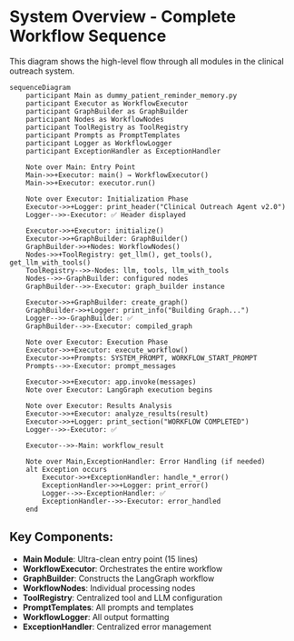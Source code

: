 # System Overview - Complete Workflow Sequence

This diagram shows the high-level flow through all modules in the clinical outreach system.

```mermaid
sequenceDiagram
    participant Main as dummy_patient_reminder_memory.py
    participant Executor as WorkflowExecutor
    participant GraphBuilder as GraphBuilder
    participant Nodes as WorkflowNodes
    participant ToolRegistry as ToolRegistry
    participant Prompts as PromptTemplates
    participant Logger as WorkflowLogger
    participant ExceptionHandler as ExceptionHandler

    Note over Main: Entry Point
    Main->>+Executor: main() → WorkflowExecutor()
    Main->>+Executor: executor.run()

    Note over Executor: Initialization Phase
    Executor->>+Logger: print_header("Clinical Outreach Agent v2.0")
    Logger-->>-Executor: ✅ Header displayed
    
    Executor->>+Executor: initialize()
    Executor->>+GraphBuilder: GraphBuilder()
    GraphBuilder->>+Nodes: WorkflowNodes()
    Nodes->>+ToolRegistry: get_llm(), get_tools(), get_llm_with_tools()
    ToolRegistry-->>-Nodes: llm, tools, llm_with_tools
    Nodes-->>-GraphBuilder: configured nodes
    GraphBuilder-->>-Executor: graph_builder instance
    
    Executor->>+GraphBuilder: create_graph()
    GraphBuilder->>+Logger: print_info("Building Graph...")
    Logger-->>-GraphBuilder: ✅
    GraphBuilder-->>-Executor: compiled_graph
    
    Note over Executor: Execution Phase
    Executor->>+Executor: execute_workflow()
    Executor->>+Prompts: SYSTEM_PROMPT, WORKFLOW_START_PROMPT
    Prompts-->>-Executor: prompt_messages
    
    Executor->>+Executor: app.invoke(messages)
    Note over Executor: LangGraph execution begins
    
    Note over Executor: Results Analysis
    Executor->>+Executor: analyze_results(result)
    Executor->>+Logger: print_section("WORKFLOW COMPLETED")
    Logger-->>-Executor: ✅
    
    Executor-->>-Main: workflow_result
    
    Note over Main,ExceptionHandler: Error Handling (if needed)
    alt Exception occurs
        Executor->>+ExceptionHandler: handle_*_error()
        ExceptionHandler->>+Logger: print_error()
        Logger-->>-ExceptionHandler: ✅
        ExceptionHandler-->>-Executor: error_handled
    end
```

## Key Components:
- **Main Module**: Ultra-clean entry point (15 lines)
- **WorkflowExecutor**: Orchestrates the entire workflow
- **GraphBuilder**: Constructs the LangGraph workflow
- **WorkflowNodes**: Individual processing nodes
- **ToolRegistry**: Centralized tool and LLM configuration
- **PromptTemplates**: All prompts and templates
- **WorkflowLogger**: All output formatting
- **ExceptionHandler**: Centralized error management